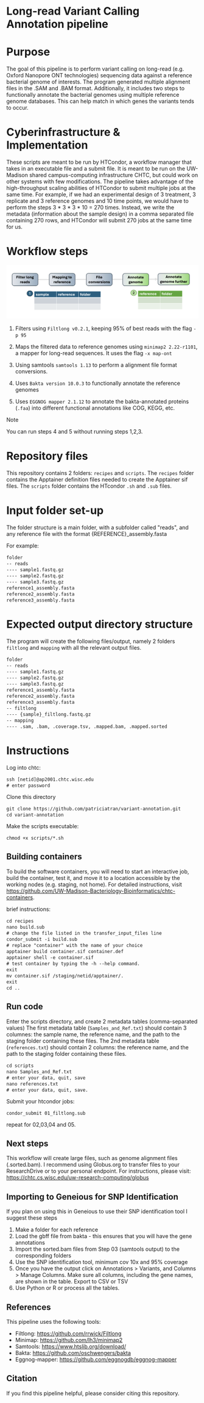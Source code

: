 # Long-read Variant Calling Annotation pipeline

# Purpose
The goal of this pipeline is to perform variant calling on long-read (e.g. Oxford Nanopore ONT technologies) sequencing data against a reference bacterial genome of interests. The program generated multiple alignment files in the .SAM and .BAM format. Additionally, it includes two steps to functionally annotate the bacterial genomes using multiple reference genome databases. This can help match in which genes the variants tends to occur.

# Cyberinfrastructure & Implementation

These scripts are meant to be run by HTCondor, a workflow manager that takes in an executable file and a submit file. It is meant to be run on the UW-Madison shared campus-computing infrastructure CHTC, but could work on other systems with few modifications. The pipeline takes advantage of the high-throughput scaling abilities of HTCondor to submit multiple jobs at the same time. For example, if we had an experimental design of 3 treatment, 3 replicate and 3 reference genomes and 10 time points, we would have to perform the steps 3 * 3 * 3 * 10 = 270 times. Instead, we write the metadata (information about the sample design) in a comma separated file containing 270 rows, and HTCondor will submit 270 jobs at the same time for us.

# Workflow steps

![Workflow design](https://github.com/UW-Madison-Bacteriology-Bioinformatics/variant-annotation/blob/main/workflow.png)

1. Filters using `Filtlong v0.2.1`, keeping 95% of best reads with the flag `-p 95`

2. Maps the filtered data to reference genomes using `minimap2 2.22-r1101`, a mapper for long-read sequences. It uses the flag `-x map-ont`

3. Using samtools `samtools 1.13` to perform a alignment file format conversions.

4. Uses `Bakta version 10.0.3` to functionally annotate the reference genomes

5. Uses `EGGNOG mapper 2.1.12` to annotate the bakta-annotated proteins (`.faa`) into different functional annotations like COG, KEGG, etc.

> [!NOTE]
> You can run steps 4 and 5 without running steps 1,2,3.

# Repository files

This repository contains 2 folders: `recipes` and `scripts`.
The `recipes` folder contains the Apptainer definition files needed to create the Apptainer sif files. 
The `scripts` folder contains the HTcondor `.sh` and `.sub` files.

# Input folder set-up
The folder structure is a main folder, with a subfolder called "reads", and any reference file with the format {REFERENCE}_assembly.fasta

For example:
```
folder
-- reads
---- sample1.fastq.gz
---- sample2.fastq.gz
---- sample3.fastq.gz
reference1_assembly.fasta
reference2_assembly.fasta
reference3_assembly.fasta
```

# Expected output directory structure
The program will create the following files/output, namely 2 folders `filtlong` and `mapping` with all the relevant output files.
```
folder
-- reads
---- sample1.fastq.gz
---- sample2.fastq.gz
---- sample3.fastq.gz
reference1_assembly.fasta
reference2_assembly.fasta
reference3_assembly.fasta
-- filtlong
---- {sample}_filtlong.fastq.gz
-- mapping
---- .sam, .bam, .coverage.tsv, .mapped.bam, .mapped.sorted
```

# Instructions

Log into chtc:
```
ssh [netid]@ap2001.chtc.wisc.edu
# enter password
```

Clone this directory
```
git clone https://github.com/patriciatran/variant-annotation.git
cd variant-annotation
```

Make the scripts executable:
```
chmod +x scripts/*.sh
```

##  Building containers

To build the software containers, you will need to start an interactive job, build the container, test it, and move it to a location accessible by the working nodes (e.g. staging, not home).
For detailed instructions, visit https://github.com/UW-Madison-Bacteriology-Bioinformatics/chtc-containers. 

brief instructions:
```
cd recipes
nano build.sub
# change the file listed in the transfer_input_files line
condor_submit -i build.sub
# replace "container" with the name of your choice
apptainer build container.sif container.def
apptainer shell -e container.sif
# test container by typing the -h --help command.
exit
mv container.sif /staging/netid/apptainer/.
exit
cd ..
```

## Run code

Enter the scripts directory, and create 2 metadata tables (comma-separated values)
The first metadata table (`Samples_and_Ref.txt`) should contain 3 columnes: the sample name, the reference name, and the path to the staging folder containing these files.
The 2nd metadata table (`references.txt`) should contain 2 columns: the reference name, and the path to the staging folder containing these files.

```
cd scripts
nano Samples_and_Ref.txt
# enter your data, quit, save
nano references.txt
# enter your data, quit, save.
```

Submit your htcondor jobs:
```
condor_submit 01_filtlong.sub
```
repeat for 02,03,04 and 05.

## Next steps
This workflow will create large files, such as genome alignment files (.sorted.bam). I recommend using Globus.org to transfer files to your ResearchDrive or to your personal endpoint.
For instructions, please visit: https://chtc.cs.wisc.edu/uw-research-computing/globus

## Importing to Geneious for SNP Identification

If you plan on using this in Geneious to use their SNP identification tool I suggest these steps
1) Make a folder for each reference
2) Load the gbff file from bakta - this ensures that you will have the gene annotations
3) Import the sorted.bam files from Step 03 (samtools output) to the corresponding folders
4) Use the SNP identification tool, minimum cov 10x and 95% coverage
5) Once you have the output click on Annotations > Variants, and Columns > Manage Columns. Make sure all columns, including the gene names, are shown in the table. Export to CSV or TSV
6) Use Python or R or process all the tables.

## References
This pipeline uses the following tools:

- Filtlong: https://github.com/rrwick/Filtlong
- Minimap: https://github.com/lh3/minimap2
- Samtools: https://www.htslib.org/download/
- Bakta: https://github.com/oschwengers/bakta
- Eggnog-mapper: https://github.com/eggnogdb/eggnog-mapper

## Citation
If you find this pipeline helpful, please consider citing this repository.




